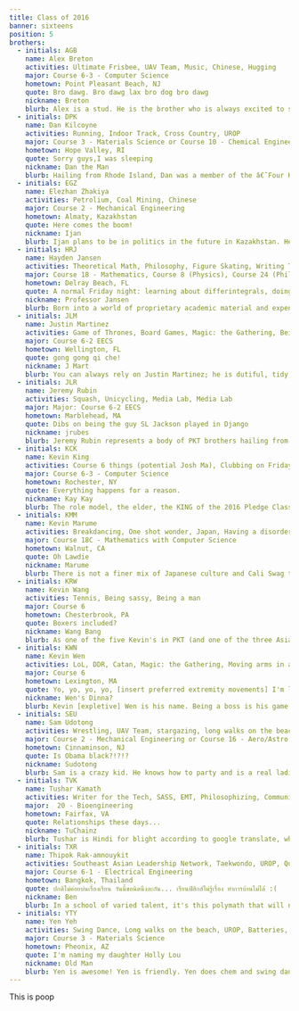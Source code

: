 ```yaml
---
title: Class of 2016
banner: sixteens
position: 5
brothers:
  - initials: AGB
    name: Alex Breton
    activities: Ultimate Frisbee, UAV Team, Music, Chinese, Hugging
    major: Course 6-3 - Computer Science
    hometown: Point Pleasant Beach, NJ
    quote: Bro dawg. Bro dawg lax bro dog bro dawg
    nickname: Breton
    blurb: Alex is a stud. He is the brother who is always excited to see you and loves to hang out. Alex is chill enough to pause global warming but he has enough energy to desalinate the Great Salt Lake. He's a total lax bro and he makes a social gathering infinitely better.
  - initials: DPK
    name: Dan Kilcoyne
    activities: Running, Indoor Track, Cross Country, UROP
    major: Course 3 - Materials Science or Course 10 - Chemical Engineering
    hometown: Hope Valley, RI
    quote: Sorry guys,I was sleeping
    nickname: Dan the Man
    blurb: Hailing from Rhode Island, Dan was a member of the â€˜Four Horsemen' of Chariho. After breaking the National Record for the 4x1 Mile for Boy's Indoor Track (among other accolades), Dan was ready to start his own journey at MIT and set new college track standards. Tragically, his destiny was put on the back burner after sustaining a knee injury. Now he is living in disguise as a â€˜normal' MIT student, waiting for the day to claim the throne that is rightfully his.
  - initials: EGZ
    name: Elezhan Zhakiya
    activities: Petrolium, Coal Mining, Chinese
    major: Course 2 - Mechanical Engineering
    hometown: Almaty, Kazakhstan
    quote: Here comes the boom!
    nickname: Ijan
    blurb: Ijan plans to be in politics in the future in Kazakhstan. He rows crew, he pulls hard. Man of minimalism.
  - initials: HRJ
    name: Hayden Jansen
    activities: Theoretical Math, Philosophy, Figure Skating, Writing Textbooks, Teaching
    major: Course 18 - Mathematics, Course 8 (Physics), Course 24 (Philosophy)
    hometown: Delray Beach, FL
    quote: A normal Friday night: learning about differintegrals, doing multivariable analysis, and listening to King Crimson.
    nickname: Professor Jansen
    blurb: Born into a world of proprietary academic material and expensive math textbooks, Hayden Jansen did whatever he could to quench his thirst for knowledge. Determined to help others born into the same predicament, Hayden is writing a textbook containing more than any reasonable person would want to know about theoretical math. But Hayden is no reasonable man! He will be selling this textbook for less than $10 a copy. If you ever have a question about set theory, just run up to Hayden on the street and ask. Even if you are a complete stranger, he will probably start using the nearest surface as a chalkboard to help explain it to you.
  - initials: JLM
    name: Justin Martinez
    activities: Game of Thrones, Board Games, Magic: the Gathering, Being Organized, Being Punctual, Owning a whiteboard that is bigger than himself, Percussion, Piano (a subset of percussion)
    major: Course 6-2 EECS
    hometown: Wellington, FL
    quote: gong gong qi che!
    nickname: J Mart
    blurb: You can always rely on Justin Martinez; he is dutiful, tidy, Cuban, efficient, and punctual. Justin Martinez practically controls time. This originated from spending his summer keeping time on a drum corps but it doesn't stop there. He doesn't arrive on time to house meetings; the time arrives for Justin Martinez. Anyone arriving after Justin Martinez is late, and anyone arriving before Justin Martinez does not exist in the current space time continuum. Justin Martinez's only weakness, however, is the cold temperature, as it is the only thing that could freeze time better than Justin Martinez himself. If you're walking around campus in mild 45 degree weather and see a terrorist walking past you, he is probably Justin Martinez, barely recognizable from the thick scarf covering the entirety of his face. Nevertheless, if you get on the wrong side with Justin Martinez, he would probably time travel to the past and kill you or something.
  - initials: JLR
    name: Jeremy Rubin
    activities: Squash, Unicycling, Media Lab, Media Lab
    major: Major: Course 6-2 EECS
    hometown: Marblehead, MA
    quote: Dibs on being the guy SL Jackson played in Django
    nickname: jrubes
    blurb: Jeremy Rubin represents a body of PKT brothers hailing from the prestigious Phillips Exeter Academy. This Jewish homeboy embodies all that is white, from collecting Macs to unicycling in his free time. Do not be fooled though! Jeremy is a fierce debater who will argue his point tooth and nail. He can often be found in e-mail threads engaging in these mentally stimulating debates. In addition to his silly and serious personality, Jeremy is a skilled coder and is currently working in the MIT Media Lab. Most importantly, he is a true brother that's got your back.
  - initials: KCK
    name: Kevin King
    activities: Course 6 things (potential Josh Ma), Clubbing on Friday nights!, Talking about interesting philosophical subjects with his brothers, Music - listening and performing, Percussion
    major: Course 6-3 - Computer Science
    hometown: Rochester, NY
    quote: Everything happens for a reason.
    nickname: Kay Kay
    blurb: The role model, the elder, the KING of the 2016 Pledge Class. Even though he was a year ahead of all of them, he fit in comfortably with his future brothers without any issues. The voice (a beautiful voice too) of reason, not afraid to tell it to you straight, but kind and wise enough to do so in a manner that makes him the nicest out of everyone. But don't let this fool you; he might just crack a joke no one saw coming and no one can stop laughing at. He is willing to listen to every word you have to say, and takes valid interest in what you're talking about (and if it's Course 6, be prepared to be blown away with his knowledge). Kevin King gives those around him guidance and acts as the man we all strive to become.
  - initials: KMM
    name: Kevin Marume
    activities: Breakdancing, One shot wonder, Japan, Having a disorder that makes his muscles big
    major: Course 18C - Mathematics with Computer Science
    hometown: Walnut, CA
    quote: Oh Lawdie
    nickname: Marume
    blurb: There is not a finer mix of Japanese culture and Cali Swag than Kevin. One of the many Kevin's of PKT, Kevin is more than willing to play a casual game of beer pong, as long as the beer is milk tea. Listed at 4'2'' 250, Kevin is muscle-bound freak of nature. He has been rumored to have held a continuous flare for longer than you. Nevertheless, he is a kind man at heart with only one problem; he kicks, and it hurts (just ask AXO).
  - initials: KRW
    name: Kevin Wang
    activities: Tennis, Being sassy, Being a man
    major: Course 6
    hometown: Chesterbrook, PA
    quote: Boxers included?
    nickname: Wang Bang
    blurb: As one of the five Kevin's in PKT (and one of the three Asian Kevin's), it is without a doubt that he expresses the general characteristics of one: intelligent, sexy, and modest. But that's not all. He once did a triple back flip out of a van speeding down a highway at 80mph in order to make a valiant escape. He then made his way into an all-girls dorm and willy-nilly stayed there for the night. â€˜Easy,' he said. â€˜No sweat on forehead,' he said. Need help on a pset? Ask Kevin. Need someone to hang out with? Ask Kevin. Need someone to comfort you? Ask Kevin. He will. All 5' 11'' of him. If not, he'll gladly eliminate you in a game of tennis.
  - initials: KWN
    name: Kevin Wen
    activities: LoL, DDR, Catan, Magic: the Gathering, Moving arms in a wild fashion, Quan's Kitchen, Anna's Taqueria
    major: Course 6
    hometown: Lexington, MA
    quote: Yo, yo, yo, yo, [insert preferred extremity movements] I'm like really really really really really really really chill!
    nickname: Wen's Dinna?
    blurb: Kevin [expletive] Wen is his name. Being a boss is his game. Like finding a wild rare PokÃ©mon (i.e. Ho-oh), a sighting of this legendary beast from the Far East brings good fortune upon the beholder. Hailing from the battlegrounds of Lexington, MA, this brother regularly hones his skills in a wide variety of activities that involve intense concentration, unparalleled dexterity, and a handy dandy laptop. Once you capture the elusive dingbat (with a Master Ball of course), this creature contains two special abilities: being able to eat 4 meals a day and always holding an item, his beloved ATH-M50s. And just like your favorite PokÃ©mon, Kevin will always be your number-one trusted friend, who you can rely on and hang out with on any given day.
  - initials: SEU
    name: Sam Udotong
    activities: Wrestling, UAV Team, stargazing, long walks on the beach
    major: Course 2 - Mechanical Engineering or Course 16 - Aero/Astro
    hometown: Cinnaminson, NJ
    quote: Is Obama black?!?!?
    nickname: Sudotong
    blurb: Sam is a crazy kid. He knows how to party and is a real ladies man. He's always looking to wrestle you if you say something he doesn't like. You can see him consistently Spongebobbing and drop bouncing on the dance floor. When you get him going, his energy is, like, over 9000. He's a straight shooter and a trash talker, a baller and a player. Sam is a champion. Yet underneath this rough, brazen exterior is a soft and chewy inside. He's wicked smart and has his stuff together. Sam is a deeply caring young man and serves as the role model for his 4 younger brothers. Someday he'll make a great husband and father. I mean, the kid even loves minivans (what a family man)! Sam can be a little shy when you first meet him, but once you get to know him he'll be one of the coolest yet nicest kids you've ever met.
  - initials: TVK
    name: Tushar Kamath
    activities: Writer for the Tech, SASS, EMT, Philosophizing, Community Service, Dank beats
    major:  20 - Bioengineering
    hometown: Fairfax, VA
    quote: Relationships these days...
    nickname: TuChainz
    blurb: Tushar is Hindi for blight according to google translate, which is defined as something that destroys. Perhaps Mr. and Mrs. Kamath chose this name for their prodigial progeny because they foresaw their son facing many difficult tasks and knew that he would destroy them, rusting away at his problems until nothing was remains his path. Tushar plans to become the worlds best doctor and plans to go to med school after MIT. He already has a fantastic start, working as a licensed EMT in two states. The brothers at PKT feel safe knowing that Tushar is around to protect them from illness. Tushar embodies the PKT motto of â€˜Give expecting nothing thereof' in his desire to live life devoted to healing others.
  - initials: TXR
    name: Thipok Rak-amnouykit
    activities: Southeast Asian Leadership Network, Taekwondo, UROP, Quantum Physics (you know, for fun!)
    major: Course 6-1 - Electrical Engineering
    hometown: Bangkok, Thailand
    quote: ปกติไม่ค่อยบ่นเรื่องเรียน วันนี้ขอนิดนึงละกัน... เรียนฟิสิกส์ไม่รู้เรื่อง ทำการบ้านไม่ได้ :(
    nickname: Ben
    blurb: In a school of varied talent, it's this polymath that will never cease to amaze you with his many talents. Thipok's abilities range from being a physics guru to an incarnation of MATLAB, and a culinary expert to even being a world-class singer (just ask about his rendition of â€˜Somewhere Over the Rainbow'). Originating from Thailand, Thipok always has interesting stories to tell (except when they're in Thai, since then you'll never understand them even with an online translator). Both a chill guy and very funny, you're always in for some good times when hanging out with Thipok.
  - initials: YTY
    name: Yen Yeh
    activities: Swing Dance, Long walks on the beach, UROP, Batteries, Techfair, Science, swol, epic LOLS
    major: Course 3 - Materials Science
    hometown: Pheonix, AZ
    quote: I'm naming my daughter Holly Lou
    nickname: Old Man
    blurb: Yen is awesome! Yen is friendly. Yen does chem and swing dances. Yen only writes sentences containing multiples of three words.
---
```

This is poop
